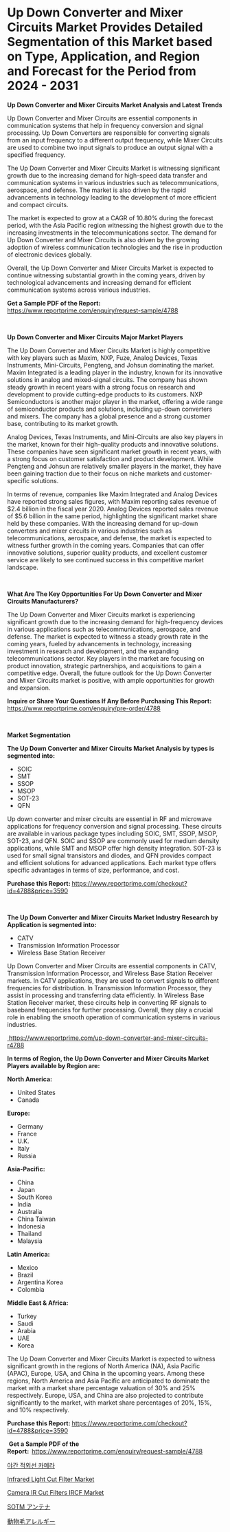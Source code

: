 <p><h1>Up Down Converter and Mixer Circuits Market Provides Detailed Segmentation of this Market based on Type, Application, and Region and Forecast for the Period from 2024 - 2031</h1></p><p><strong>Up Down Converter and Mixer Circuits Market Analysis and Latest Trends</strong></p>
<p><p>Up Down Converter and Mixer Circuits are essential components in communication systems that help in frequency conversion and signal processing. Up Down Converters are responsible for converting signals from an input frequency to a different output frequency, while Mixer Circuits are used to combine two input signals to produce an output signal with a specified frequency.</p><p>The Up Down Converter and Mixer Circuits Market is witnessing significant growth due to the increasing demand for high-speed data transfer and communication systems in various industries such as telecommunications, aerospace, and defense. The market is also driven by the rapid advancements in technology leading to the development of more efficient and compact circuits.</p><p>The market is expected to grow at a CAGR of 10.80% during the forecast period, with the Asia Pacific region witnessing the highest growth due to the increasing investments in the telecommunications sector. The demand for Up Down Converter and Mixer Circuits is also driven by the growing adoption of wireless communication technologies and the rise in production of electronic devices globally.</p><p>Overall, the Up Down Converter and Mixer Circuits Market is expected to continue witnessing substantial growth in the coming years, driven by technological advancements and increasing demand for efficient communication systems across various industries.</p></p>
<p><strong>Get a Sample PDF of the Report:&nbsp;</strong> <a href="https://www.reportprime.com/enquiry/request-sample/4788">https://www.reportprime.com/enquiry/request-sample/4788</a></p>
<p>&nbsp;</p>
<p><strong>Up Down Converter and Mixer Circuits Major Market Players</strong></p>
<p><p>The Up Down Converter and Mixer Circuits Market is highly competitive with key players such as Maxim, NXP, Fuze, Analog Devices, Texas Instruments, Mini-Circuits, Pengteng, and Johsun dominating the market. Maxim Integrated is a leading player in the industry, known for its innovative solutions in analog and mixed-signal circuits. The company has shown steady growth in recent years with a strong focus on research and development to provide cutting-edge products to its customers. NXP Semiconductors is another major player in the market, offering a wide range of semiconductor products and solutions, including up-down converters and mixers. The company has a global presence and a strong customer base, contributing to its market growth.</p><p>Analog Devices, Texas Instruments, and Mini-Circuits are also key players in the market, known for their high-quality products and innovative solutions. These companies have seen significant market growth in recent years, with a strong focus on customer satisfaction and product development. While Pengteng and Johsun are relatively smaller players in the market, they have been gaining traction due to their focus on niche markets and customer-specific solutions.</p><p>In terms of revenue, companies like Maxim Integrated and Analog Devices have reported strong sales figures, with Maxim reporting sales revenue of $2.4 billion in the fiscal year 2020. Analog Devices reported sales revenue of $5.6 billion in the same period, highlighting the significant market share held by these companies. With the increasing demand for up-down converters and mixer circuits in various industries such as telecommunications, aerospace, and defense, the market is expected to witness further growth in the coming years. Companies that can offer innovative solutions, superior quality products, and excellent customer service are likely to see continued success in this competitive market landscape.</p></p>
<p>&nbsp;</p>
<p><strong>What Are The Key Opportunities For Up Down Converter and Mixer Circuits Manufacturers?</strong></p>
<p><p>The Up Down Converter and Mixer Circuits market is experiencing significant growth due to the increasing demand for high-frequency devices in various applications such as telecommunications, aerospace, and defense. The market is expected to witness a steady growth rate in the coming years, fueled by advancements in technology, increasing investment in research and development, and the expanding telecommunications sector. Key players in the market are focusing on product innovation, strategic partnerships, and acquisitions to gain a competitive edge. Overall, the future outlook for the Up Down Converter and Mixer Circuits market is positive, with ample opportunities for growth and expansion.</p></p>
<p><strong>Inquire or Share Your Questions If Any Before Purchasing This Report:</strong> <a href="https://www.reportprime.com/enquiry/pre-order/4788">https://www.reportprime.com/enquiry/pre-order/4788</a></p>
<p>&nbsp;</p>
<p><strong>Market Segmentation</strong></p>
<p><strong>The Up Down Converter and Mixer Circuits Market Analysis by types is segmented into:</strong></p>
<p><ul><li>SOIC</li><li>SMT</li><li>SSOP</li><li>MSOP</li><li>SOT-23</li><li>QFN</li></ul></p>
<p><p>Up down converter and mixer circuits are essential in RF and microwave applications for frequency conversion and signal processing. These circuits are available in various package types including SOIC, SMT, SSOP, MSOP, SOT-23, and QFN. SOIC and SSOP are commonly used for medium density applications, while SMT and MSOP offer high density integration. SOT-23 is used for small signal transistors and diodes, and QFN provides compact and efficient solutions for advanced applications. Each market type offers specific advantages in terms of size, performance, and cost.</p></p>
<p><strong>Purchase this Report:&nbsp;</strong><a href="https://www.reportprime.com/checkout?id=4788&price=3590">https://www.reportprime.com/checkout?id=4788&price=3590</a></p>
<p>&nbsp;</p>
<p><strong>The Up Down Converter and Mixer Circuits Market Industry Research by Application is segmented into:</strong></p>
<p><ul><li>CATV</li><li>Transmission Information Processor</li><li>Wireless Base Station Receiver</li></ul></p>
<p><p>Up Down Converter and Mixer Circuits are essential components in CATV, Transmission Information Processor, and Wireless Base Station Receiver markets. In CATV applications, they are used to convert signals to different frequencies for distribution. In Transmission Information Processor, they assist in processing and transferring data efficiently. In Wireless Base Station Receiver market, these circuits help in converting RF signals to baseband frequencies for further processing. Overall, they play a crucial role in enabling the smooth operation of communication systems in various industries.</p></p>
<p><a href="https://www.reportprime.com/up-down-converter-and-mixer-circuits-r4788">&nbsp;https://www.reportprime.com/up-down-converter-and-mixer-circuits-r4788</a></p>
<p><strong>In terms of Region, the Up Down Converter and Mixer Circuits Market Players available by Region are:</strong></p>
<p>
    <p> <strong> North America: </strong>
        <ul>
            <li>United States</li>
            <li>Canada</li>
        </ul>
        </p> 
    <p> <strong> Europe: </strong>
        <ul>
            <li>Germany</li>
            <li>France</li>
            <li>U.K.</li>
            <li>Italy</li>
            <li>Russia</li>
        </ul>
        </p> 
    <p> <strong> Asia-Pacific: </strong>
        <ul>
            <li>China</li>
            <li>Japan</li>
            <li>South Korea</li>
            <li>India</li>
            <li>Australia</li>
            <li>China Taiwan</li>
            <li>Indonesia</li>
            <li>Thailand</li>
            <li>Malaysia</li>
        </ul>
        </p> 
    <p> <strong> Latin America: </strong>
        <ul>
            <li>Mexico</li>
            <li>Brazil</li>
            <li>Argentina Korea</li>
            <li>Colombia</li>
        </ul>
        </p> 
    <p> <strong> Middle East & Africa: </strong>
        <ul>
            <li>Turkey</li>
            <li>Saudi</li>
            <li>Arabia</li>
            <li>UAE</li>
            <li>Korea</li>
        </ul>
    </p>
    </p>
<p><p>The Up Down Converter and Mixer Circuits Market is expected to witness significant growth in the regions of North America (NA), Asia Pacific (APAC), Europe, USA, and China in the upcoming years. Among these regions, North America and Asia Pacific are anticipated to dominate the market with a market share percentage valuation of 30% and 25% respectively. Europe, USA, and China are also projected to contribute significantly to the market, with market share percentages of 20%, 15%, and 10% respectively.</p></p>
<p><strong>Purchase this Report: </strong><a href="https://www.reportprime.com/checkout?id=4788&price=3590">https://www.reportprime.com/checkout?id=4788&price=3590</a></p>
<p>&nbsp;<strong>Get a Sample PDF of the Report:&nbsp;&nbsp;</strong><a href="https://www.reportprime.com/enquiry/request-sample/4788">https://www.reportprime.com/enquiry/request-sample/4788</a></p>
<p><strong></strong></p>
<p><p><a href="https://github.com/durgin521/Market-Research-Report-List-1/blob/main/446483170187.md">야간 적외선 카메라</a></p><p><a href="https://github.com/susanjprice2023/Market-Research-Report-List-1/blob/main/infrared-light-cut-filter-market.md">Infrared Light Cut Filter Market</a></p><p><a href="https://github.com/RosemarieLeffler2023/Market-Research-Report-List-1/blob/main/camera-ir-cut-filters-ircf-market.md">Camera IR Cut Filters IRCF Market</a></p><p><a href="https://github.com/NovaStamm2023/Market-Research-Report-List-1/blob/main/752551273781.md">SOTM アンテナ</a></p><p><a href="https://github.com/JerelSchulit20231/Market-Research-Report-List-1/blob/main/362455173782.md">動物毛アレルギー</a></p></p>
